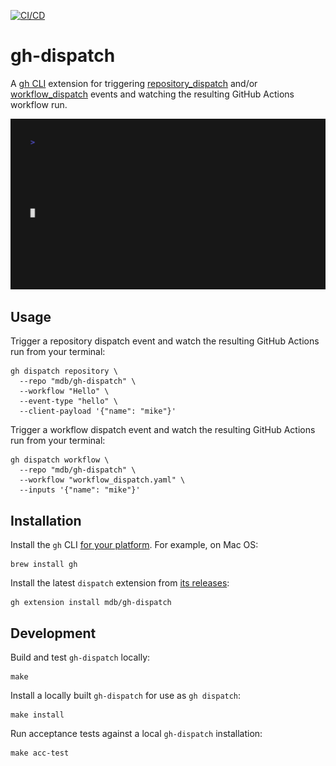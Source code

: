 [![CI/CD](https://github.com/mdb/gh-dispatch/actions/workflows/cicd.yaml/badge.svg)](https://github.com/mdb/gh-dispatch/actions/workflows/cicd.yaml)

# gh-dispatch

A [gh CLI](https://cli.github.com/) extension for triggering [repository_dispatch](https://docs.github.com/en/rest/repos/repos#create-a-repository-dispatch-event) and/or
[workflow_dispatch](https://docs.github.com/en/actions/using-workflows/events-that-trigger-workflows#workflow_dispatch) events and watching the resulting GitHub Actions
workflow run.

![demo](demo.gif)

## Usage

Trigger a repository dispatch event and watch the resulting GitHub Actions run from your terminal:

```
gh dispatch repository \
  --repo "mdb/gh-dispatch" \
  --workflow "Hello" \
  --event-type "hello" \
  --client-payload '{"name": "mike"}'
```

Trigger a workflow dispatch event and watch the resulting GitHub Actions run from your terminal:

```
gh dispatch workflow \
  --repo "mdb/gh-dispatch" \
  --workflow "workflow_dispatch.yaml" \
  --inputs '{"name": "mike"}'
```

## Installation

Install the `gh` CLI [for your platform](https://github.com/cli/cli#installation). For example, on Mac OS:

```
brew install gh
```

Install the latest `dispatch` extension from [its releases](https://github.com/mdb/gh-dispatch/releases):

```
gh extension install mdb/gh-dispatch
```

## Development

Build and test `gh-dispatch` locally:

```
make
```

Install a locally built `gh-dispatch` for use as `gh dispatch`:

```
make install
```

Run acceptance tests against a local `gh-dispatch` installation:

```
make acc-test
```
